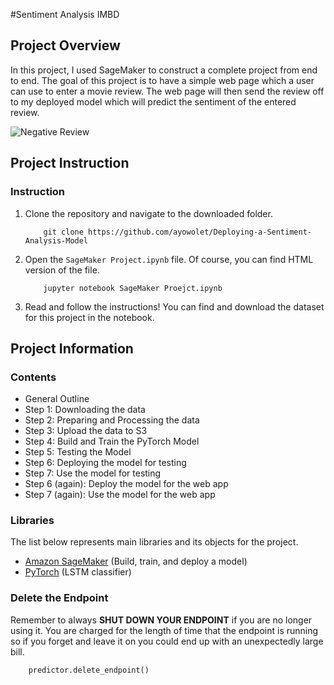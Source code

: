 #Sentiment Analysis IMBD

[image1]: ./img/negative_review.png "Negative Review"

## Project Overview
In this project, I used SageMaker to construct a complete project from end to end. The goal of this project is to have a simple web page which a user can use to enter a movie review. The web page will then send the review off to my deployed model which will predict the sentiment of the entered review.

![Negative Review][image1]

## Project Instruction

### Instruction

1. Clone the repository and navigate to the downloaded folder.
	```
		git clone https://github.com/ayowolet/Deploying-a-Sentiment-Analysis-Model
	```
2. Open the `SageMaker Project.ipynb` file. Of course, you can find HTML version of the file.
	```
		jupyter notebook SageMaker Proejct.ipynb
	```
3. Read and follow the instructions! You can find and download the dataset for this project in the notebook.

## Project Information

### Contents

- General Outline
- Step 1: Downloading the data
- Step 2: Preparing and Processing the data
- Step 3: Upload the data to S3
- Step 4: Build and Train the PyTorch Model
- Step 5: Testing the Model
- Step 6: Deploying the model for testing
- Step 7: Use the model for testing
- Step 6 (again): Deploy the model for the web app
- Step 7 (again): Use the model for the web app

### Libraries

The list below represents main libraries and its objects
for the project.
- [Amazon SageMaker](https://ap-northeast-2.console.aws.amazon.com/sagemaker/home?region=ap-northeast-2#/landing) (Build, train, and deploy a model)
- [PyTorch](https://pytorch.org) (LSTM classifier)

### Delete the Endpoint
Remember to always __SHUT DOWN YOUR ENDPOINT__ if you are no longer using it. You are charged for the length of time that the endpoint is running so if you forget and leave it on you could end up with an unexpectedly large bill.
```
	predictor.delete_endpoint()
```

